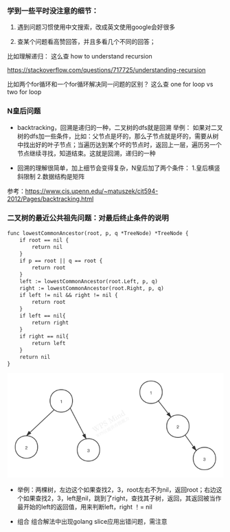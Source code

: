 ### 学到一些平时没注意的细节：

1. 遇到问题习惯使用中文搜索，改成英文使用google会好很多

2. 查某个问题看高赞回答，并且多看几个不同的回答；

比如理解递归：
这么查
how to understand recursion

<https://stackoverflow.com/questions/717725/understanding-recursion>

比如两个for循环和一个for循环解决同一问题的区别？
这么查
one for loop vs two for loop

### N皇后问题

- backtracking，回溯是递归的一种，二叉树的dfs就是回溯
  举例：
  如果对二叉树的dfs加一些条件，比如：父节点是坏的，那么子节点就是坏的，需要从树中找出好的叶子节点；当遍历达到某个坏的节点时，返回上一层，遍历另一个节点继续寻找，知道结束。这就是回溯，递归的一种

- 回溯的理解很简单，加上细节会变得复杂，N皇后加了两个条件：
1.皇后横竖斜限制
2.数据结构是矩阵

参考：https://www.cis.upenn.edu/~matuszek/cit594-2012/Pages/backtracking.html

### 二叉树的最近公共祖先问题：对最后终止条件的说明

```
func lowestCommonAncestor(root, p, q *TreeNode) *TreeNode {
	if root == nil {
		return nil
	}
	if p == root || q == root {
		return root
	}
	left := lowestCommonAncestor(root.Left, p, q)
	right := lowestCommonAncestor(root.Right, p, q)
	if left != nil && right != nil {
		return root
	}
	if left == nil{
		return right
	}
	if right == nil{
		return left
	}
	return nil
}
```



![er](er.png)





- 举例：两棵树，左边这个如果查找2，3，root左右不为nil，返回root；右边这个如果查找2，3，left是nil，跳到了right，查找其子树，返回，其返回被当作最开始的left的返回值，用来判断left，right ！= nil


- 组合
组合解法中出现golang slice应用出错问题，需注意